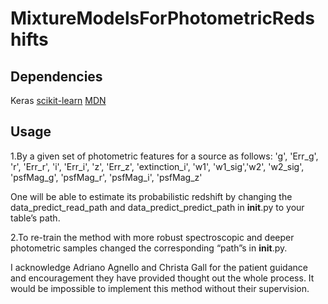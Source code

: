 # MixtureModelsForPhotometricRedshifts

## Dependencies

Keras 
[scikit-learn](https://scikit-learn.org/stable/)
[MDN](https://github.com/ZoeAnsari/keras-mdn-layer)

## Usage

1.By a given set of photometric features for a source as follows:
'g', 'Err_g', 'r', 'Err_r', 'i',  'Err_i', 'z', 'Err_z', 'extinction_i', 'w1', 'w1_sig','w2', 'w2_sig', 'psfMag_g', 'psfMag_r', 'psfMag_i', 'psfMag_z'

One will be able to estimate its probabilistic redshift by changing the data_predict_read_path and data_predict_predict_path in __init__.py to your table’s path.


2.To re-train the method with more robust spectroscopic and deeper photometric samples changed the corresponding “path”s in __init__.py.



I acknowledge Adriano Agnello and Christa Gall for the patient guidance and encouragement they have provided thought out the whole process. It would be impossible to implement this method without their supervision. 

